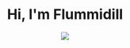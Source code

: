 <div align="center">
  <h1>Hi, I'm Flummidill</h1>
  
  <img src="https://github-readme-streak-stats.herokuapp.com/?user=flummidill">
</div>
